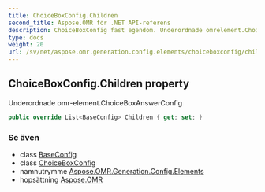 ```yaml
---
title: ChoiceBoxConfig.Children
second_title: Aspose.OMR för .NET API-referens
description: ChoiceBoxConfig fast egendom. Underordnade omrelement.ChoiceBoxAnswerConfig
type: docs
weight: 20
url: /sv/net/aspose.omr.generation.config.elements/choiceboxconfig/children/
---
```

## ChoiceBoxConfig.Children property

Underordnade omr-element.ChoiceBoxAnswerConfig

```csharp
public override List<BaseConfig> Children { get; set; }
```

### Se även

* class [BaseConfig](../../../aspose.omr.generation.config/baseconfig/)
* class [ChoiceBoxConfig](../)
* namnutrymme [Aspose.OMR.Generation.Config.Elements](../../choiceboxconfig/)
* hopsättning [Aspose.OMR](../../../)


